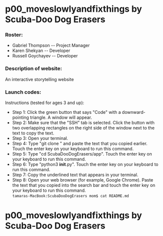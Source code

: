 # p00_moveslowlyandfixthings by Scuba-Doo Dog Erasers

### Roster:
 * Gabriel Thompson -- Project Manager
 * Karen Shekyan -- Developer
 * Russell Goychayev -- Developer
 
### Description of website:
An interactive storytelling website

### Launch codes:
Instructions (tested for ages 3 and up):
* Step 1: Click the green button that says "Code" with a downward-pointing triangle. A window will appear.
* Step 2: Make sure that the "SSH" tab is selected. Click the button with two overlapping rectangles on the right side of the window next to the text to copy the text.
* Step 3: Open your terminal. 
* Step 4: Type "git clone " and paste the text that you copied earlier. Touch the enter key on your keyboard to run this command.
* Step 5: Type "cd ScubaDooDogErasers/app". Touch the enter key on your keyboard to run this command.
* Step 6: Type "python3 __init__.py". Touch the enter key on your keyboard to run this command.
* Step 7: Copy the underlined text that appears in your terminal.
* Step 8: Open your web browser (for example, Google Chrome). Paste the text that you copied into the search bar and touch the enter key on your keyboard to run this command. \
`tamaras-MacBook:ScubaDooDogErasers mom$ cat README.md`
# p00_moveslowlyandfixthings by Scuba-Doo Dog Erasers
